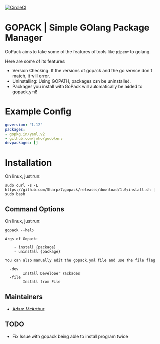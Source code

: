 [![CircleCI](https://circleci.com/gh/Sharpz7/gopack.svg?style=svg)](https://circleci.com/gh/Sharpz7/gopack)

# GOPACK | Simple GOlang Package Manager

GoPack aims to take some of the features of tools like `pipenv` to golang.

Here are some of its features:

- Version Checking: If the versions of gopack and the go service don't match, it will error.
- Uninstalling: Using GOPATH, packages can be uninstalled.
- Packages you install with GoPack will automatically be added to gopack.yml!

# Example Config
```yml
goversion: "1.12"
packages:
- gopkg.in/yaml.v2
- github.com/joho/godotenv
devpackages: []

```

# Installation
On linux, just run:
```console
sudo curl -s -L https://github.com/Sharpz7/gopack/releases/download/1.0/install.sh | sudo bash
```

## Command Options

On linux, just run:
```console
gopack --help

Args of Gopack:

    - install {package}
    - uninstall {package}

You can also manually edit the gopack.yml file and use the file flag

  -dev
        Install Developer Packages
  -file
        Install from File
```

## Maintainers

- [Adam McArthur](https://adam.mcaq.me)

## TODO

- Fix Issue with gopack being able to install program twice